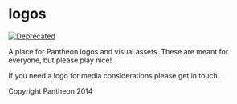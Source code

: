 logos
=====

[![Deprecated](https://img.shields.io/badge/Pantheon-Deprecated-yellow?logo=pantheon&color=FFDC28)](https://pantheon.io/docs/oss-support-levels#deprecated)

A place for Pantheon logos and visual assets.  These are meant for everyone, but please play nice!

If you need a logo for media considerations please get in touch.

Copyright Pantheon 2014
